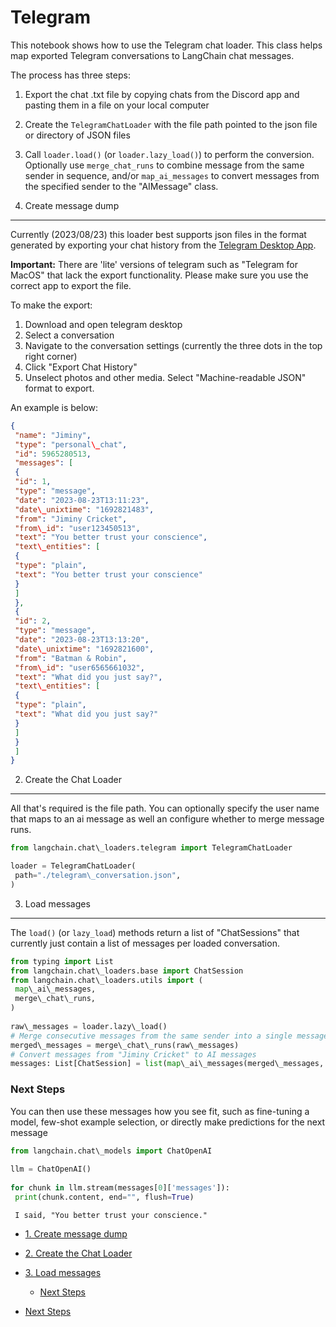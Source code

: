 # Telegram

This notebook shows how to use the Telegram chat loader. This class helps map exported Telegram conversations to LangChain chat messages.

The process has three steps:

1. Export the chat .txt file by copying chats from the Discord app and pasting them in a file on your local computer

1. Create the `TelegramChatLoader` with the file path pointed to the json file or directory of JSON files

1. Call `loader.load()` (or `loader.lazy_load()`) to perform the conversion. Optionally use `merge_chat_runs` to combine message from the same sender in sequence, and/or `map_ai_messages` to convert messages from the specified sender to the "AIMessage" class.

1. Create message dump[​](#1-create-message-dump "Direct link to 1. Create message dump")

______________________________________________________________________

Currently (2023/08/23) this loader best supports json files in the format generated by exporting your chat history from the [Telegram Desktop App](https://desktop.telegram.org/).

**Important:** There are 'lite' versions of telegram such as "Telegram for MacOS" that lack the export functionality. Please make sure you use the correct app to export the file.

To make the export:

1. Download and open telegram desktop
1. Select a conversation
1. Navigate to the conversation settings (currently the three dots in the top right corner)
1. Click "Export Chat History"
1. Unselect photos and other media. Select "Machine-readable JSON" format to export.

An example is below:

```json
{  
 "name": "Jiminy",  
 "type": "personal\_chat",  
 "id": 5965280513,  
 "messages": [  
 {  
 "id": 1,  
 "type": "message",  
 "date": "2023-08-23T13:11:23",  
 "date\_unixtime": "1692821483",  
 "from": "Jiminy Cricket",  
 "from\_id": "user123450513",  
 "text": "You better trust your conscience",  
 "text\_entities": [  
 {  
 "type": "plain",  
 "text": "You better trust your conscience"  
 }  
 ]  
 },  
 {  
 "id": 2,  
 "type": "message",  
 "date": "2023-08-23T13:13:20",  
 "date\_unixtime": "1692821600",  
 "from": "Batman & Robin",  
 "from\_id": "user6565661032",  
 "text": "What did you just say?",  
 "text\_entities": [  
 {  
 "type": "plain",  
 "text": "What did you just say?"  
 }  
 ]  
 }  
 ]  
}  

```

2. Create the Chat Loader[​](#2-create-the-chat-loader "Direct link to 2. Create the Chat Loader")

______________________________________________________________________

All that's required is the file path. You can optionally specify the user name that maps to an ai message as well an configure whether to merge message runs.

```python
from langchain.chat\_loaders.telegram import TelegramChatLoader  

```

```python
loader = TelegramChatLoader(  
 path="./telegram\_conversation.json",   
)  

```

3. Load messages[​](#3-load-messages "Direct link to 3. Load messages")

______________________________________________________________________

The `load()` (or `lazy_load`) methods return a list of "ChatSessions" that currently just contain a list of messages per loaded conversation.

```python
from typing import List  
from langchain.chat\_loaders.base import ChatSession  
from langchain.chat\_loaders.utils import (  
 map\_ai\_messages,  
 merge\_chat\_runs,  
)  
  
raw\_messages = loader.lazy\_load()  
# Merge consecutive messages from the same sender into a single message  
merged\_messages = merge\_chat\_runs(raw\_messages)  
# Convert messages from "Jiminy Cricket" to AI messages  
messages: List[ChatSession] = list(map\_ai\_messages(merged\_messages, sender="Jiminy Cricket"))  

```

### Next Steps[​](#next-steps "Direct link to Next Steps")

You can then use these messages how you see fit, such as fine-tuning a model, few-shot example selection, or directly make predictions for the next message

```python
from langchain.chat\_models import ChatOpenAI  
  
llm = ChatOpenAI()  
  
for chunk in llm.stream(messages[0]['messages']):  
 print(chunk.content, end="", flush=True)  

```

```text
 I said, "You better trust your conscience."  

```

- [1. Create message dump](#1-create-message-dump)

- [2. Create the Chat Loader](#2-create-the-chat-loader)

- [3. Load messages](#3-load-messages)

  - [Next Steps](#next-steps)

- [Next Steps](#next-steps)
